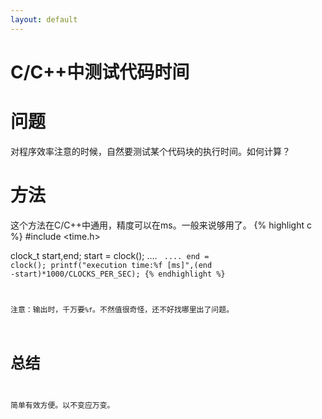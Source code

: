 ```yaml
---
layout: default
---
```


C/C++中测试代码时间
===================

问题
====
对程序效率注意的时候，自然要测试某个代码块的执行时间。如何计算？


方法
====
这个方法在C/C++中通用，精度可以在ms。一般来说够用了。
{% highlight c %}
#include <time.h>

clock_t start,end;
start = clock();
    ....
 <code snippet>
	....
end = clock();
printf("execution time:%f [ms]",(end -start)*1000/CLOCKS_PER_SEC);
{% endhighlight %}

注意：输出时，千万要`%f`。不然值很奇怪，还不好找哪里出了问题。

总结
====
简单有效方便。以不变应万变。
